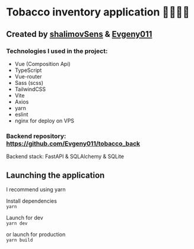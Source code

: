 # Tobacco inventory application 🚬🚬🚬🚬

## Created by [shalimovSens](https://github.com/shalimovSens) & [Evgeny011](https://github.com/Evgeny011)

### Technologies I used in the project:

- Vue (Composition Api)
- TypeScript
- Vue-router
- Sass (scss)
- TailwindCSS
- Vite
- Axios
- yarn
- eslint
- nginx for deploy on VPS



### Backend repository: https://github.com/Evgeny011/tobacco_back
Backend stack: FastAPI & SQLAlchemy & SQLite


## Launching the application
I recommend using yarn

Install dependencies   
```yarn```   

Launch for dev   
```yarn dev```   

or launch for production   
```yarn build```
